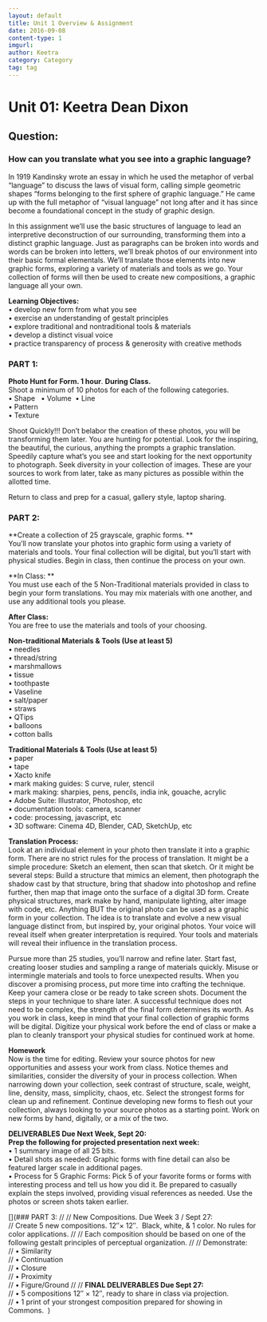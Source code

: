```yaml
---
layout: default
title: Unit 1 Overview & Assignment
date: 2016-09-08
content-type: 1
imgurl:
author: Keetra
category: Category
tag: tag
---
```


# Unit 01: Keetra Dean Dixon
## Question:
### How can you translate what you see into a graphic language?

In 1919 Kandinsky wrote an essay in which he used the metaphor of verbal “language” to discuss the laws of visual form, calling simple geometric shapes “forms belonging to the first sphere of graphic language.” He came up with the full metaphor of “visual language” not long after and it has since become a foundational concept in the study of graphic design.

In this assignment we’ll use the basic structures of language to lead an interpretive deconstruction of our surrounding, transforming them into a distinct graphic language. Just as paragraphs can be broken into words and words can be broken into letters, we’ll break photos of our environment into their basic formal elementals. We’ll translate those elements into new graphic forms, exploring a variety of materials and tools as we go. Your collection of forms will then be used to create new compositions, a graphic language all your own.

**Learning Objectives:**  
• develop new form from what you see  
• exercise an understanding of gestalt principles  
• explore traditional and nontraditional tools & materials  
• develop a distinct visual voice  
• practice transparency of process & generosity with creative methods

### PART 1:   
**Photo Hunt for Form. 1 hour**. **During Class.**  
Shoot a minimum of 10 photos for each of the following categories.  
• Shape  
• Volume 
• Line  
• Pattern  
• Texture

Shoot Quickly!!! Don’t belabor the creation of these photos, you will be transforming them later. You are hunting for potential. Look for the inspiring, the beautiful, the curious, anything the prompts a graphic translation. Speedily capture what’s you see and start looking for the next opportunity to photograph. Seek diversity in your collection of images. These are your sources to work from later, take as many pictures as possible within the allotted time.

Return to class and prep for a casual, gallery style, laptop sharing.

### PART 2:  
**Create a collection of 25 grayscale, graphic forms. **  
You’ll now translate your photos into graphic form using a variety of materials and tools. Your final collection will be digital, but you’ll start with physical studies. Begin in class, then continue the process on your own.

**In Class: **  
You must use each of the 5 Non-Traditional materials provided in class to begin your form translations. You may mix materials with one another, and use any additional tools you please.

**After Class:**  
You are free to use the materials and tools of your choosing.

**Non-traditional Materials & Tools (Use at least 5)**  
• needles   
• thread/string  
• marshmallows   
• tissue  
• toothpaste  
• Vaseline  
• salt/paper   
• straws  
• QTips  
• balloons  
• cotton balls

**Traditional Materials & Tools (Use at least 5)**  
• paper  
• tape  
• Xacto knife  
• mark making guides: S curve, ruler, stencil  
• mark making: sharpies, pens, pencils, india ink, gouache, acrylic   
• Adobe Suite: Illustrator, Photoshop, etc  
• documentation tools: camera, scanner  
• code: processing, javascript, etc  
• 3D software: Cinema 4D, Blender, CAD, SketchUp, etc

**Translation Process:**  
Look at an individual element in your photo then translate it into a graphic form. There are no strict rules for the process of translation. It might be a simple procedure: Sketch an element, then scan that sketch. Or it might be several steps: Build a structure that mimics an element, then photograph the shadow cast by that structure, bring that shadow into photoshop and refine further, then map that image onto the surface of a digital 3D form. Create physical structures, mark make by hand, manipulate lighting, alter image with code, etc. Anything BUT the original photo can be used as a graphic form in your collection. The idea is to translate and evolve a new visual language distinct from, but inspired by, your original photos. Your voice will reveal itself when greater interpretation is required. Your tools and materials will reveal their influence in the translation process. 

Pursue more than 25 studies, you’ll narrow and refine later. Start fast, creating looser studies and sampling a range of materials quickly. Misuse or intermingle materials and tools to force unexpected results. When you discover a promising process, put more time into crafting the technique. Keep your camera close or be ready to take screen shots. Document the steps in your technique to share later. A successful technique does not need to be complex, the strength of the final form determines its worth. As you work in class, keep in mind that your final collection of graphic forms will be digital. Digitize your physical work before the end of class or make a plan to cleanly transport your physical studies for continued work at home.

**Homework**  
Now is the time for editing. Review your source photos for new opportunities and assess your work from class. Notice themes and similarities, consider the diversity of your in process collection. When narrowing down your collection, seek contrast of structure, scale, weight, line, density, mass, simplicity, chaos, etc. Select the strongest forms for clean up and refinement. Continue developing new forms to flesh out your collection, always looking to your source photos as a starting point. Work on new forms by hand, digitally, or a mix of the two.

**DELIVERABLES Due Next Week, Sept 20:**  
**Prep the following for projected presentation next week:**  
• 1 summary image of all 25 bits.   
• Detail shots as needed: Graphic forms with fine detail can also be featured larger scale in additional pages.  
• Process for 5 Graphic Forms: Pick 5 of your favorite forms or forms with interesting process and tell us how you did it. Be prepared to casually explain the steps involved, providing visual references as needed. Use the photos or screen shots taken earlier.  


[](### PART 3:
//
// New Compositions. Due Week 3 / Sept 27:  
// Create 5 new compositions. 12″× 12″.  Black, white, & 1 color. No rules for color applications.
//
// Each composition should be based on one of the following gestalt principles of perceptual organization.
//
// Demonstrate:  
// • Similarity  
// • Continuation  
// • Closure  
// • Proximity  
// • Figure/Ground
//
// **FINAL DELIVERABLES Due Sept 27:**  
// • 5 compositions 12″ × 12″, ready to share in class via projection.  
// • 1 print of your strongest composition prepared for showing in Commons.   )
